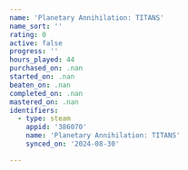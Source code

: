```yaml
---
name: 'Planetary Annihilation: TITANS'
name_sort: ''
rating: 0
active: false
progress: ''
hours_played: 44
purchased_on: .nan
started_on: .nan
beaten_on: .nan
completed_on: .nan
mastered_on: .nan
identifiers:
  - type: steam
    appid: '386070'
    name: 'Planetary Annihilation: TITANS'
    synced_on: '2024-08-30'

---
```

